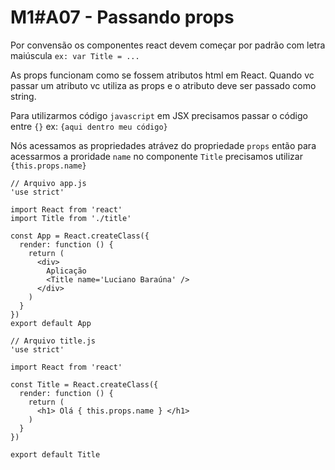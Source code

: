 # M1#A07 - Passando props
Por convensão os componentes react devem começar por padrão com letra maiúscula
`ex: var Title = ...`

As props funcionam como se fossem atributos html em React.
Quando vc passar um atributo vc utiliza as props e o atributo deve ser passado como string.

Para utilizarmos código `javascript` em JSX precisamos passar o código entre `{}` ex: `{aqui dentro meu código}`

Nós acessamos as propriedades atrávez do propriedade `props` então para acessarmos a proridade `name` no componente `Title` precisamos utilizar `{this.props.name}`


```
// Arquivo app.js
'use strict'

import React from 'react'
import Title from './title'

const App = React.createClass({
  render: function () {
    return (
      <div>
        Aplicação
        <Title name='Luciano Baraúna' />
      </div>
    )
  }
})
export default App
```

```
// Arquivo title.js
'use strict'

import React from 'react'

const Title = React.createClass({
  render: function () {
    return (
      <h1> Olá { this.props.name } </h1>
    )
  }
})

export default Title

```
